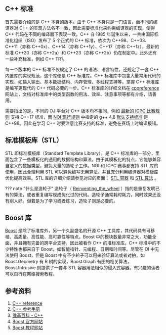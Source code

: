 ## C++ 标准

首先需要介绍的是 C++ 本身的版本。由于 C++ 本身只是一门语言，而不同的编译器对 C++ 的实现方法各不一致，因此需要标准化来约束编译器的实现，使得 C++ 代码在不同的编译器下表现一致。C++ 自 1985 年诞生以来，一共由国际标准化组织（ISO）发布了 5 个正式的 C++ 标准，依次为 C++98、C++03、C++11（亦称 C++0x）、C++14（亦称 C++1y）、C++17（亦称 C++1z），最新的标准 C++20（亦称 C++2a）和 C++23（亦称 C++2b）仍在制定中。此外还有一些补充标准，例如 C++ TR1。

每一个版本的 C++ 标准不仅规定了 C++ 的语法、语言特性，还规定了一套 C++ 内置库的实现规范，这个库便是 C++ 标准库。C++ 标准库中包含大量常用代码的实现，如输入输出、基本数据结构、内存管理、多线程支持等。掌握 C++ 标准库是编写更现代的 C++ 代码必要的一步。C++ 标准库的详细文档在 [cppreference](https://zh.cppreference.com/) 网站上，文档对标准库中的类型函数的用法、效率、注意事项等都有介绍，请善用。

需要指出的是，不同的 OJ 平台对 C++ 版本均不相同，例如 [最新的 ICPC 比赛规则](https://icpc.baylor.edu/worldfinals/programming-environment) 支持 C++17 标准，而 [NOI 现行规则](http://www.noi.cn/gynoi/jsgz/2018-08-13/710465.shtml) 中指定的 g++ 4.8 [默认支持标准](https://gcc.gnu.org/onlinedocs/gcc-4.8.5/gcc/Standards.html#Standards) 是 C++98。因此在学习 C++ 时要注意比赛支持的标准，避免在赛场上时编译报错。

## 标准模板库（STL）

STL 即标准模板库（Standard Template Library），是 C++ 标准库的一部分，里面包含了一些模板化的通用的数据结构和算法。由于其模板化的特点，它能够兼容自定义的数据类型，避免大量的造轮子工作。NOI 和 ICPC 赛事都支持 STL 库的使用，因此合理利用 STL 可以避免编写无用算法，并且充分利用编译器对模板库优化提高效率。STL 库的详细介绍请参见对应的页面： [STL 容器](./container.md) 和 [STL 算法](./algorithm.md) 。

??? note "什么是造轮子"
    造轮子（ [Reinventing_the_wheel](https://en.wikipedia.org/wiki/Reinventing_the_wheel) ）指的是重复发明已有的算法，或者重复编写现成优化过的代码。造轮子通常耗时耗力，同时效果还没有别人好。但若是为了学习或者练习，造轮子则是必要的。

## Boost 库

 [Boost](https://www.boost.org/) 是除了标准库外，另一个久副盛名的开源 C++ 工具库，其代码具有可移植、高质量、高性能、高可靠性等特点。Boost 中的模块数量非常之大，功能全面，并且拥有完备的跨平台支持，因此被看作 C++ 的准标准库。C++ 标准中的不少特性也都来自于 Boost，如智能指针、元编程、日期和时间等。尽管在 OI 中无法使用 Boost，但是 Boost 中有不少轮子可以用来验证算法或者对拍，如 Boost.Geometry 有 R 树的实现，Boost.Graph 有图的相关算法，Boost.Intrusive 则提供了一套与 STL 容器用法相似的侵入式容器。有兴趣的读者可以自行在网络搜索教程。

## 参考资料

1.  [C++ reference](https://en.cppreference.com/) 
2.  [C++ 参考手册](https://zh.cppreference.com/) 
3.  [维基百科 - C++](https://zh.wikipedia.org/wiki/C%2B%2B) 
4.  [Boost 官方网站](https://www.boost.org/) 
5.  [Boost 教程网站](https://theboostcpplibraries.com/) 
